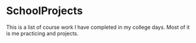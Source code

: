 # SchoolProjects

This is a list of course work I have completed in my college days.
Most of it is me practicing and projects. 
